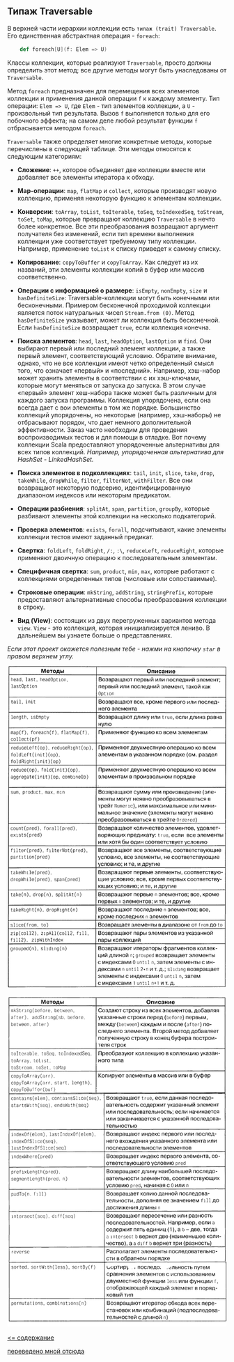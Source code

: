 ## Типаж Traversable

В верхней части иерархии коллекции есть `типаж (trait) Traversable`. Его единственная абстрактная операция - `foreach`:

<!-- code -->
```scala
    def foreach[U](f: Elem => U)
```

Классы коллекции, которые реализуют `Traversable`, просто должны определить этот метод; все другие методы могут быть 
унаследованы от `Traversable`.

Метод `foreach` предназначен для перемещения всех элементов коллекции и применения данной операции `f` к каждому элементу. 
Тип операции: `Elem => U`, где `Elem` - тип элементов коллекции, а `U` - произвольный тип результата. Вызов `f`
 выполняется только для его побочного эффекта; на самом деле любой результат функции `f` отбрасывается методом `foreach`.

`Traversable` также определяет многие конкретные методы, которые перечислены в следующей таблице. 
Эти методы относятся к следующим категориям:

* **Сложение**: `++`, которое объединяет две коллекции вместе или добавляет все элементы итератора к обходу.

* **Map-операции**: `map`, `flatMap` и `collect`, которые производят новую коллекцию, применяя некоторую функцию к элементам коллекции.

* **Конверсии**: `toArray`, `toList`, `toIterable`, `toSeq`, `toIndexedSeq`, `toStream`, `toSet`, `toMap`, 
которые превращают коллекцию `Traversable` в нечто более конкретное. Все эти преобразования возвращают аргумент 
получателя без изменений, если тип времени выполнения коллекции уже соответствует требуемому типу коллекции. 
Например, применение `toList` к списку приведет к самому списку.

* **Копирование**: `copyToBuffer` и `copyToArray`. Как следует из их названий, эти элементы коллекции копий в буфер 
или массив соответственно.

* **Операции с информацией о размере**: `isEmpty`, `nonEmpty`, `size` и `hasDefiniteSize`: 
Traversable-коллекции могут быть конечными или бесконечными. Примером бесконечной проходимой коллекции является 
поток натуральных чисел `Stream.from (0)`. Метод `hasDefiniteSize` указывает, может ли коллекция быть бесконечной. 
Если `hasDefiniteSize` возвращает `true`, если коллекция конечна.

* **Поиска элементов**: `head`, `last`, `headOption`, `lastOption` и `find`. Они выбирают первый или последний элемент 
коллекции, а также первый элемент, соответствующий условию. Обратите внимание, однако, что не все коллекции имеют четко
 определенный смысл того, что означает «первый» и «последний». Например, хэш-набор может хранить элементы в 
 соответствии с их хэш-ключами, которые могут меняться от запуска до запуска. В этом случае «первый» элемент 
 хеш-набора также может быть различным для каждого запуска программы. Коллекция упорядочена, если она всегда дает с
 вои элементы в том же порядке. Большинство коллекций упорядочены, но некоторые (например, хэш-наборы) не отбрасывают 
 порядок, что дает немного дополнительной эффективности. Заказ часто необходим для проведения воспроизводимых тестов и 
 для помощи в отладке. Вот почему коллекции Scala предоставляют упорядоченные альтернативы для всех типов коллекций.
  _Например, упорядоченная альтернатива для HashSet - LinkedHashSet._

* **Поиска элементов в подколлекциях**: `tail`, `init`, `slice`, `take`, `drop`, `takeWhile`, `dropWhile`, `filter`, `filterNot`, `withFilter`. 
Все они возвращают некоторую подсерию, идентифицированную диапазоном индексов или некоторым предикатом.

* **Операции разбиения**: `splitAt`, `span`, `partition`, `groupBy`, которые разбивают элементы этой коллекции на 
несколько подкатегорий.

* **Проверка элементов**: `exists`, `forall`, подсчитывают, какие элементы коллекции тестов имеют заданный предикат.

* **Свертка**: `foldLeft`, `foldRight`, `/:`, `:\`, `reduceLeft`, `reduceRight`, которые применяют двоичную операцию 
к последовательным элементам.

* **Специфичная свертка**: `sum`, `product`, `min`, `max`, которые работают с коллекциями определенных типов (числовые или сопоставимые).

* **Строковые операции**: `mkString`, `addString`, `stringPrefix`, которые предоставляют альтернативные способы 
преобразования коллекции в строку.

* **Вид (View)**: состоящих из двух перегруженных вариантов метода `view`. `View` - это коллекция, которая инициализируется
 лениво. В дальнейшем вы узнаете больше о представлениях.

_Если этот проект окажется полезным тебе - нажми на кнопочку `star` в правом верхнем углу._


![alt text](https://github.com/steklopod/Collections/blob/master/src/main/resources/images/collection_methods_1.png "collection_methods_1")

![alt text](https://github.com/steklopod/Collections/blob/master/src/main/resources/images/collection_methods_2.png "collection_methods_2")

[<= содержание](https://github.com/steklopod/Collections/blob/master/readme.md)

[переведено мной отсюда](https://docs.scala-lang.org/overviews/collections/trait-traversable.html)